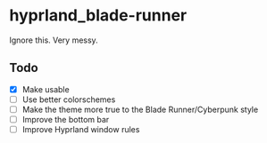 # hyprland_blade-runner
Ignore this. Very messy.

## Todo
- [x] Make usable
- [ ] Use better colorschemes
- [ ] Make the theme more true to the Blade Runner/Cyberpunk style
- [ ] Improve the bottom bar
- [ ] Improve Hyprland window rules
